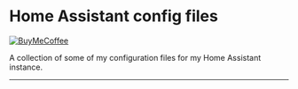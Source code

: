 # Home Assistant config files

[![BuyMeCoffee][buymecoffeebadge]][buymecoffee]

A collection of some of my configuration files for my Home Assistant instance. 

***

[buymecoffee]: https://www.buymeacoffee.com/knudsvik
[buymecoffeebadge]: https://img.shields.io/badge/buy%20me%20a%20coffee-donate-yellow.svg?style=for-the-badge
